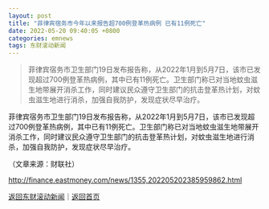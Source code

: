 ```yaml
---
layout: post
title: "菲律宾宿务市今年以来报告超700例登革热病例 已有11例死亡"
date: 2022-05-20 09:40:05 +0800
categories: emnews
tags: 东财滚动新闻
---
```

> 菲律宾宿务市卫生部门19日发布报告称，从2022年1月到5月7日，该市已发现超过700例登革热病例，其中已有11例死亡。卫生部门称已对当地蚊虫滋生地带展开消杀工作，同时建议民众遵守卫生部门的抗击登革热计划，对蚊虫滋生地进行消杀，加强自我防护，发现症状尽早治疗。

<p>菲律宾宿务市卫生部门19日发布报告称，从2022年1月到5月7日，该市已发现超过700例登革热病例，其中已有11例死亡。卫生部门称已对当地蚊虫滋生地带展开消杀工作，同时建议民众遵守卫生部门的抗击登革热计划，对蚊虫滋生地进行消杀，加强自我防护，发现症状尽早治疗。</p><p class="em_media">（文章来源：财联社）</p>

<http://finance.eastmoney.com/news/1355,202205202385959862.html>

[返回东财滚动新闻](//finews.withounder.com/emnews/)｜[返回首页](//finews.withounder.com/)